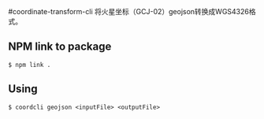 #coordinate-transform-cli
将火星坐标（GCJ-02）geojson转换成WGS4326格式。

## NPM link to package
```
$ npm link .
```

## Using
```
$ coordcli geojson <inputFile> <outputFile>
```